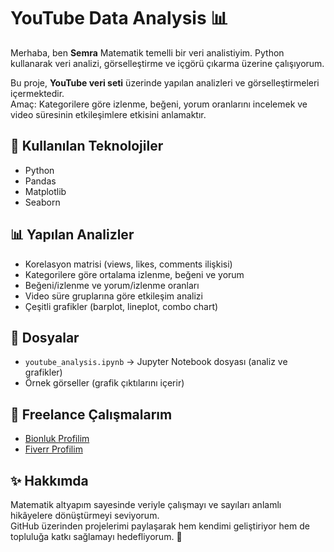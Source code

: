 # YouTube Data Analysis 📊

Merhaba, ben **Semra** 
Matematik temelli bir veri analistiyim. Python kullanarak veri analizi, görselleştirme ve içgörü çıkarma üzerine çalışıyorum.  

Bu proje, **YouTube veri seti** üzerinde yapılan analizleri ve görselleştirmeleri içermektedir.  
Amaç: Kategorilere göre izlenme, beğeni, yorum oranlarını incelemek ve video süresinin etkileşimlere etkisini anlamaktır.

## 🚀 Kullanılan Teknolojiler
- Python 
- Pandas
- Matplotlib
- Seaborn

## 📊 Yapılan Analizler
- Korelasyon matrisi (views, likes, comments ilişkisi)  
- Kategorilere göre ortalama izlenme, beğeni ve yorum  
- Beğeni/izlenme ve yorum/izlenme oranları  
- Video süre gruplarına göre etkileşim analizi  
- Çeşitli grafikler (barplot, lineplot, combo chart)

## 📂 Dosyalar
- `youtube_analysis.ipynb` → Jupyter Notebook dosyası (analiz ve grafikler)  
- Örnek görseller (grafik çıktılarını içerir)

## 💼 Freelance Çalışmalarım
- [Bionluk Profilim](https://bionluk.com/portfolyo/semramutlu_data)  
- [Fiverr Profilim](https://www.fiverr.com/s/VY4N4GB)  

## ✨ Hakkımda
Matematik altyapım sayesinde veriyle çalışmayı ve sayıları anlamlı hikâyelere dönüştürmeyi seviyorum.  
GitHub üzerinden projelerimi paylaşarak hem kendimi geliştiriyor hem de topluluğa katkı sağlamayı hedefliyorum. 🌸

